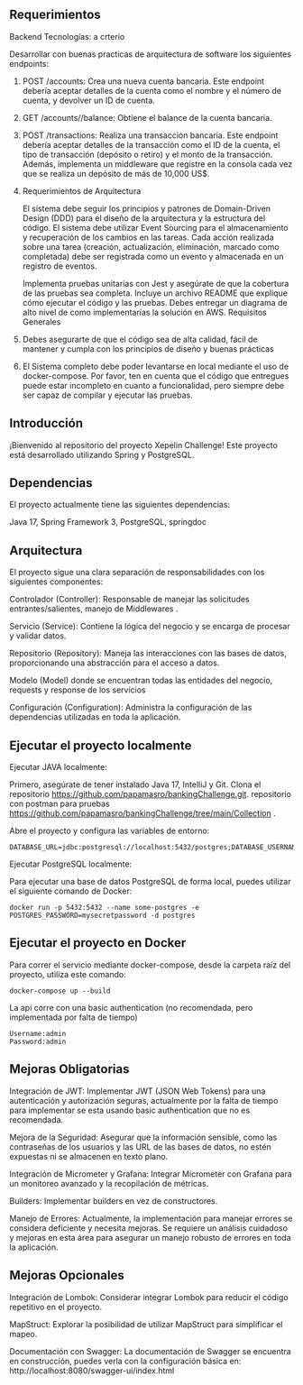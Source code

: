Requerimientos
--
Backend
Tecnologías: a crterio

Desarrollar con buenas practicas de arquitectura de software los siguientes endpoints:
1. POST /accounts: Crea una nueva cuenta bancaria. Este endpoint debería aceptar
   detalles de la cuenta como el nombre y el número de cuenta, y devolver un ID de
   cuenta.


2. GET /accounts/<id>/balance: Obtiene el balance de la cuenta bancaria.


3. POST /transactions: Realiza una transacción bancaria. Este endpoint debería
   aceptar detalles de la transacción como el ID de la cuenta, el tipo de transacción
   (depósito o retiro) y el monto de la transacción.
   Además, implementa un middleware que registre en la consola cada vez que se realiza un
   depósito de más de 10,000 US$.


4.
   Requerimientos de Arquitectura

   El sistema debe seguir los principios y patrones de Domain-Driven Design (DDD) para el diseño
   de la arquitectura y la estructura del código.
   El sistema debe utilizar Event Sourcing para el almacenamiento y recuperación de los cambios
   en las tareas. Cada acción realizada sobre una tarea (creación, actualización, eliminación,
   marcado como completada) debe ser registrada como un evento y almacenada en un registro
   de eventos.

   Implementa pruebas unitarias con Jest y asegúrate de que la cobertura de las pruebas sea
   completa. Incluye un archivo README que explique cómo ejecutar el código y las pruebas.
   Debes entregar un diagrama de alto nivel de como implementarías la solución en AWS.
   Requisitos Generales


5. Debes asegurarte de que el código sea de alta calidad, fácil de mantener y cumpla con
   los principios de diseño y buenas prácticas


6. El Sistema completo debe poder levantarse en local mediante el uso de docker-compose.
   Por favor, ten en cuenta que el código que entregues puede estar incompleto en cuanto a
   funcionalidad, pero siempre debe ser capaz de compilar y ejecutar las pruebas.




Introducción
---


¡Bienvenido al repositorio del proyecto Xepelin Challenge! Este proyecto está desarrollado utilizando Spring y PostgreSQL.

Dependencias
--
El proyecto actualmente tiene las siguientes dependencias:

Java 17,
Spring Framework 3,
PostgreSQL,
springdoc


Arquitectura
--
El proyecto sigue una clara separación de responsabilidades con los siguientes componentes:

Controlador (Controller): Responsable de manejar las solicitudes entrantes/salientes, manejo de Middlewares .

Servicio (Service): Contiene la lógica del negocio y se encarga de procesar y validar datos.

Repositorio (Repository): Maneja las interacciones con las bases de datos, proporcionando una abstracción para el acceso a datos.

Modelo (Model) donde se encuentran todas las entidades del negocio, requests y response de los servicios

Configuración (Configuration): Administra la configuración de las dependencias utilizadas en toda la aplicación.



Ejecutar el proyecto localmente
--

Ejecutar JAVA localmente:

Primero, asegúrate de tener instalado Java 17, IntelliJ y Git.
Clona el repositorio https://github.com/papamasro/bankingChallenge.git.
repositorio con postman para pruebas https://github.com/papamasro/bankingChallenge/tree/main/Collection
.

Abre el proyecto y configura las variables de entorno:
~~~
DATABASE_URL=jdbc:postgresql://localhost:5432/postgres;DATABASE_USERNAME=postgres;DATABASE_PASSWORD=mysecretpassword
~~~
Ejecutar PostgreSQL localmente:

Para ejecutar una base de datos PostgreSQL de forma local, puedes utilizar el siguiente comando de Docker:
~~~
docker run -p 5432:5432 --name some-postgres -e POSTGRES_PASSWORD=mysecretpassword -d postgres
~~~


Ejecutar el proyecto en Docker
--


Para correr el servicio mediante docker-compose, desde la carpeta raíz del proyecto, utiliza este comando:

~~~
docker-compose up --build
~~~

La api corre con una basic authentication (no recomendada, pero implementada por falta de tiempo)

~~~
Username:admin
Password:admin
~~~



Mejoras Obligatorias
---

Integración de JWT: Implementar JWT (JSON Web Tokens) para una autenticación y autorización seguras, actualmente por la falta de tiempo para implementar se esta usando basic authentication que no es recomendada.

Mejora de la Seguridad: Asegurar que la información sensible, como las contraseñas de los usuarios y las URL de las bases de datos, no estén expuestas ni se almacenen en texto plano.

Integración de Micrometer y Grafana: Integrar Micrometer con Grafana para un monitoreo avanzado y la recopilación de métricas.

Builders: Implementar builders en vez de constructores.

Manejo de Errores: Actualmente, la implementación para manejar errores se considera deficiente y necesita mejoras. Se requiere un análisis cuidadoso y mejoras en esta área para asegurar un manejo robusto de errores en toda la aplicación.

Mejoras Opcionales
--
Integración de Lombok: Considerar integrar Lombok para reducir el código repetitivo en el proyecto.

MapStruct: Explorar la posibilidad de utilizar MapStruct para simplificar el mapeo.

Documentación con Swagger: La documentación de Swagger se encuentra en construcción, puedes verla con la configuración básica en: http://localhost:8080/swagger-ui/index.html
